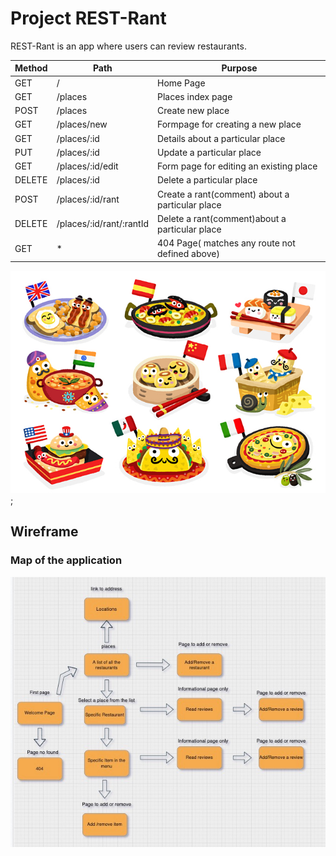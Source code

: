 # Project REST-Rant

REST-Rant is an app where users can review restaurants.

|Method|Path|Purpose|
| --- | --- | --- | 
|GET|/|Home Page|
|GET|/places|Places index page|
|POST|/places|Create new place|
|GET|/places/new|Formpage for creating a new place|
|GET|/places/:id|Details about a particular place|
|PUT|/places/:id|Update a particular place|
|GET|/places/:id/edit|Form page for editing an existing place|
|DELETE|/places/:id|Delete a particular place|
|POST|/places/:id/rant|Create a rant(comment) about a particular place|
|DELETE|/places/:id/rant/:rantId|Delete a rant(comment)about a particular place|
|GET|*|404 Page( matches any route not defined above)|

![International food](https://github.com/BGZhao/RestRantTen/blob/main/public/images/matthew-scott-illustration-childrens-cook-food-travel-around-the-world-dishes.jpeg);

## Wireframe
### **Map of the application**

![Structure](https://github.com/BGZhao/project-REST-rant/blob/main/Wireframe.jpeg?raw=true)